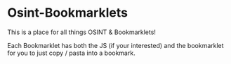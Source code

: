 # Osint-Bookmarklets

This is a place for all things OSINT & Bookmarklets!

Each Bookmarklet has both the JS (if your interested) and the bookmarklet for you to just copy / pasta into a bookmark.
